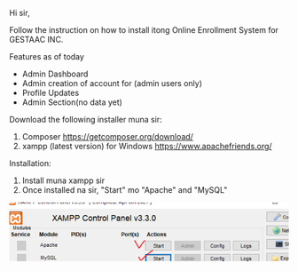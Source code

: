 Hi sir,

Follow the instruction on how to install itong Online Enrollment System for GESTAAC INC.

Features as of today
- Admin Dashboard
- Admin creation of account for (admin users only)
- Profile Updates
- Admin Section(no data yet)

Download the following installer muna sir:

1. Composer https://getcomposer.org/download/
2. xampp (latest version) for Windows https://www.apachefriends.org/

Installation:
1. Install muna xampp sir
2. Once installed na sir, "Start" mo "Apache" and "MySQL"

![xampp](https://github.com/techcodedu/OES/blob/main/others/xampp.PNG)
